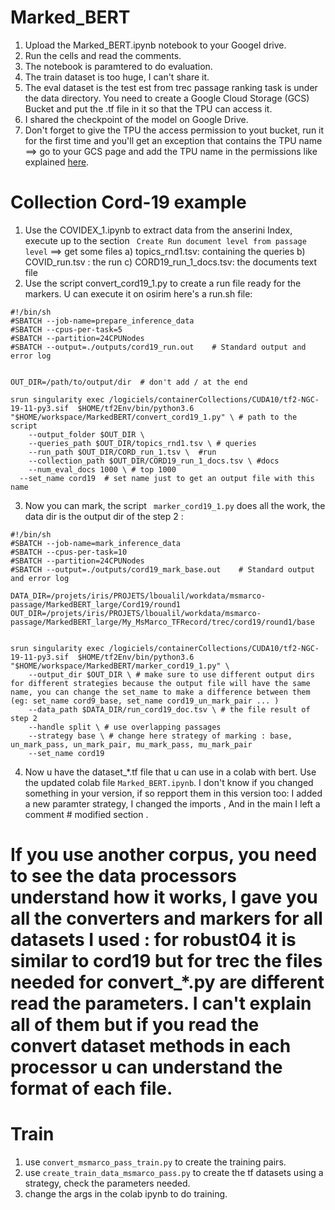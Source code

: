 # Marked_BERT

1. Upload the Marked_BERT.ipynb notebook to your Googel drive.
2. Run the cells and read the comments. 
3. The notebook is paramtered to do evaluation. 
4. The train dataset is too huge, I can't share it. 
5. The eval dataset is the test est from trec passage ranking task is under the data directory. You need to create a Google Cloud Storage (GCS) Bucket and put the .tf file in it so that the TPU can access it. 
6. I shared the checkpoint of the model on Google Drive. 
7. Don't forget to give the TPU the access permission to yout bucket, run it for the first time and you'll get an exception that contains the TPU name ==> go to your GCS page and add the TPU name in the permissions like explained [here](https://cloud.google.com/storage/docs/access-control/using-iam-permissions).

# Collection Cord-19 example
1. Use the COVIDEX_1.ipynb to extract data from the anserini Index, execute up to the section `` Create Run document level from passage level``  ==> get some files 
    a) topics_rnd1.tsv: containing the queries
    b) COVID_run.tsv : the run
    c) CORD19_run_1_docs.tsv: the documents text file
2. Use the script convert_cord19_1.py to create a run file ready for the markers. U can execute it on osirim here's a run.sh file:

```
#!/bin/sh
#SBATCH --job-name=prepare_inference_data
#SBATCH --cpus-per-task=5
#SBATCH --partition=24CPUNodes
#SBATCH --output=./outputs/cord19_run.out    # Standard output and error log
 

OUT_DIR=/path/to/output/dir  # don't add / at the end

srun singularity exec /logiciels/containerCollections/CUDA10/tf2-NGC-19-11-py3.sif  $HOME/tf2Env/bin/python3.6 "$HOME/workspace/MarkedBERT/convert_cord19_1.py" \ # path to the script
	--output_folder $OUT_DIR \
	--queries_path $OUT_DIR/topics_rnd1.tsv \ # queries
	--run_path $OUT_DIR/CORD_run_1.tsv \  #run
	--collection_path $OUT_DIR/CORD19_run_1_docs.tsv \ #docs
	--num_eval_docs 1000 \ # top 1000
  --set_name cord19  # set name just to get an output file with this name 

```

3. Now you can mark, the script ``` marker_cord19_1.py``` does all the work, the data dir is the output dir of the step 2 :
```
#!/bin/sh
#SBATCH --job-name=mark_inference_data
#SBATCH --cpus-per-task=10
#SBATCH --partition=24CPUNodes
#SBATCH --output=./outputs/cord19_mark_base.out    # Standard output and error log

DATA_DIR=/projets/iris/PROJETS/lboualil/workdata/msmarco-passage/MarkedBERT_large/Cord19/round1
OUT_DIR=/projets/iris/PROJETS/lboualil/workdata/msmarco-passage/MarkedBERT_large/My_MsMarco_TFRecord/trec/cord19/round1/base


srun singularity exec /logiciels/containerCollections/CUDA10/tf2-NGC-19-11-py3.sif  $HOME/tf2Env/bin/python3.6 "$HOME/workspace/MarkedBERT/marker_cord19_1.py" \
	--output_dir $OUT_DIR \ # make sure to use different output dirs for different strategies because the output file will have the same name, you can change the set_name to make a difference between them (eg: set_name cord9_base, set_name cord19_un_mark_pair ... )
	--data_path $DATA_DIR/run_cord19_doc.tsv \ # the file result of step 2
	--handle split \ # use overlapping passages
	--strategy base \ # change here strategy of marking : base, un_mark_pass, un_mark_pair, mu_mark_pass, mu_mark_pair
	--set_name cord19

```

4. Now u have the dataset_*.tf file that u can use in a colab with bert. Use the updated colab file ```Marked_BERT.ipynb```. I don't know if you changed something in your version, if so repport them in this version too: I added a new paramter strategy, I changed the imports , And in the main I left a comment # modified section .


# If you use another corpus, you need to see the data processors understand how it works, I gave you all the converters and markers for all datasets I used : for robust04 it is similar to cord19 but for trec the files needed for convert_*.py are different read the parameters. I can't explain all of them but if you read the convert dataset methods in each processor u can understand the format of each file.  

# Train 
1. use ```convert_msmarco_pass_train.py``` to create the training pairs.
2. use ```create_train_data_msmarco_pass.py``` to create the tf datasets using a strategy, check the parameters needed.
3. change the args in the colab ipynb to do training. 
